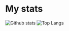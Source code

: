 # My stats
![Github stats](https://github-readme-stats.vercel.app/api?username=riceblade&count_private=true&show_icons=true&theme=radical&layout=compact)
![Top Langs](https://github-readme-stats.vercel.app/api/top-langs/?username=riceblade&layout=compact&langs_count=100&hide=Mathematica,Kotlin,Shell,ShaderLab,GLSL,HLSL&theme=radical&exclude_repo=Planet-Portal,OverheatingChaosGame,FizzBuzz-EVERYTHING,ELEVATEgame,Eltusa1,Eltusa2,Eltusa3,Eltusa,AR-RR,ELECTRIFIED)  
